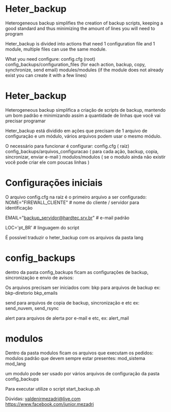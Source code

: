 # Heter_backup
Heterogeneous backup simplifies the creation of backup scripts, keeping a good standard and thus minimizing the amount of lines you will need to program 

Heter_backup is divided into actions that need 1 configuration file and 1 module, multiple files can use the same module.

What you need configure:
config.cfg (root)
config_backups/configuration_files (for each action, backup, copy, synchronize, send email)
modules/modules (if the module does not already exist you can create it with a few lines)

# Heter_backup
Heterogeneous backup simplifica a criação de scripts de backup, mantendo um bom padrão e minimizando assim a quantidade de linhas que você vai precisar programar

Heter_backup está dividido em ações que precisam de 1 arquivo de configuração e um módulo, vários arquivos podem usar o mesmo módulo.

O necessário para funcionar é configurar:
config.cfg ( raíz)
config_backups/arquivos_configuracao ( para cada ação, backup, copia, sincronizar, enviar e-mail )
modulos/modulos ( se o modulo ainda não existir você pode criar ele com poucas linhas )

# Configurações iniciais

O arquivo config.cfg na raíz é o primeiro arquivo a ser configurado:
NOME="FIREWALL_CLIENTE" # nome do cliente / servidor para identificação

EMAIL="backup_servidor@hardtec.srv.br" #  e-mail padrão

LOC='pt_BR'  # linguagem do script

É possível traduzir o heter_backup com os arquivos da pasta lang

# config_backups
dentro da pasta config_backups ficam as configurações de backup, sincronização e envio de avisos:

Os arquivos precisam ser iniciados com:
bkp para arquivos de backup ex: bkp-diretorio bkp_emails

send para arquivos de copia de backup, sincronização e etc ex: send_nuvem, send_rsync

alert para arquivos de alerta por e-mail e etc, ex: alert_mail


# modulos
Dentro da pasta modulos ficam os arquivos que executam os pedidos:
modulos padrão que devem sempre estar presentes:
mod_sistema
mod_lang

um modulo pode ser usado por vários arquivos de configuração da pasta config_backups

Para executar utilize o script start_backup.sh

Dúvidas:
valdenirmezadri@live.com
https://www.facebook.com/junior.mezadri
